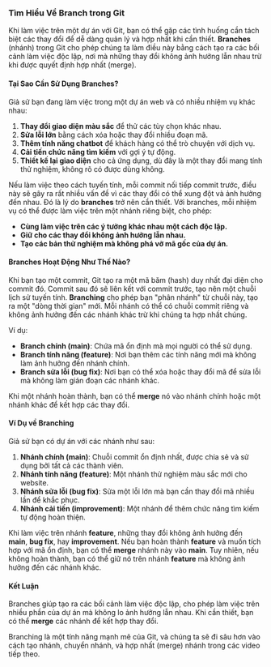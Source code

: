 ### **Tìm Hiểu Về Branch trong Git**

Khi làm việc trên một dự án với Git, bạn có thể gặp các tình huống cần tách biệt các thay đổi để dễ dàng quản lý và hợp nhất khi cần thiết. **Branches** (nhánh) trong Git cho phép chúng ta làm điều này bằng cách tạo ra các bối cảnh làm việc độc lập, nơi mà những thay đổi không ảnh hưởng lẫn nhau trừ khi được quyết định hợp nhất (merge).

#### **Tại Sao Cần Sử Dụng Branches?**

Giả sử bạn đang làm việc trong một dự án web và có nhiều nhiệm vụ khác nhau:

1. **Thay đổi giao diện màu sắc** để thử các tùy chọn khác nhau.
2. **Sửa lỗi lớn** bằng cách xóa hoặc thay đổi nhiều đoạn mã.
3. **Thêm tính năng chatbot** để khách hàng có thể trò chuyện với dịch vụ.
4. **Cải tiến chức năng tìm kiếm** với gợi ý tự động.
5. **Thiết kế lại giao diện** cho cả ứng dụng, dù đây là một thay đổi mang tính thử nghiệm, không rõ có được dùng không.

Nếu làm việc theo cách tuyến tính, mỗi commit nối tiếp commit trước, điều này sẽ gây ra rất nhiều vấn đề vì các thay đổi có thể xung đột và ảnh hưởng đến nhau. Đó là lý do **branches** trở nên cần thiết. Với branches, mỗi nhiệm vụ có thể được làm việc trên một nhánh riêng biệt, cho phép:

- **Cùng làm việc trên các ý tưởng khác nhau một cách độc lập.**
- **Giữ cho các thay đổi không ảnh hưởng lẫn nhau.**
- **Tạo các bản thử nghiệm mà không phá vỡ mã gốc của dự án.**

#### **Branches Hoạt Động Như Thế Nào?**

Khi bạn tạo một commit, Git tạo ra một mã băm (hash) duy nhất đại diện cho commit đó. Commit sau đó sẽ liên kết với commit trước, tạo nên một chuỗi lịch sử tuyến tính. **Branching** cho phép bạn "phân nhánh" từ chuỗi này, tạo ra một "dòng thời gian" mới. Mỗi nhánh có thể có chuỗi commit riêng và không ảnh hưởng đến các nhánh khác trừ khi chúng ta hợp nhất chúng.

Ví dụ:

- **Branch chính (main)**: Chứa mã ổn định mà mọi người có thể sử dụng.
- **Branch tính năng (feature)**: Nơi bạn thêm các tính năng mới mà không làm ảnh hưởng đến nhánh chính.
- **Branch sửa lỗi (bug fix)**: Nơi bạn có thể xóa hoặc thay đổi mã để sửa lỗi mà không làm gián đoạn các nhánh khác.

Khi một nhánh hoàn thành, bạn có thể **merge** nó vào nhánh chính hoặc một nhánh khác để kết hợp các thay đổi.

#### **Ví Dụ về Branching**

Giả sử bạn có dự án với các nhánh như sau:

1. **Nhánh chính (main)**: Chuỗi commit ổn định nhất, được chia sẻ và sử dụng bởi tất cả các thành viên.
2. **Nhánh tính năng (feature)**: Một nhánh thử nghiệm màu sắc mới cho website.
3. **Nhánh sửa lỗi (bug fix)**: Sửa một lỗi lớn mà bạn cần thay đổi mã nhiều lần để khắc phục.
4. **Nhánh cải tiến (improvement)**: Một nhánh để thêm chức năng tìm kiếm tự động hoàn thiện.

Khi làm việc trên nhánh **feature**, những thay đổi không ảnh hưởng đến **main**, **bug fix**, hay **improvement**. Nếu bạn hoàn thành **feature** và muốn tích hợp với mã ổn định, bạn có thể **merge** nhánh này vào **main**. Tuy nhiên, nếu không hoàn thành, bạn có thể giữ nó trên nhánh **feature** mà không ảnh hưởng đến các nhánh khác.

#### **Kết Luận**

Branches giúp tạo ra các bối cảnh làm việc độc lập, cho phép làm việc trên nhiều phần của dự án mà không lo ảnh hưởng lẫn nhau. Khi cần thiết, bạn có thể **merge** các nhánh để kết hợp thay đổi.

Branching là một tính năng mạnh mẽ của Git, và chúng ta sẽ đi sâu hơn vào cách tạo nhánh, chuyển nhánh, và hợp nhất (merge) nhánh trong các video tiếp theo.
